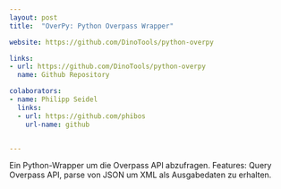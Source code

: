 ```yaml
---
layout: post
title:  "OverPy: Python Overpass Wrapper"

website: https://github.com/DinoTools/python-overpy

links:
- url: https://github.com/DinoTools/python-overpy
  name: Github Repository

colaborators:
- name: Philipp Seidel
  links:
  - url: https://github.com/phibos
    url-name: github


---
```


Ein Python-Wrapper um die Overpass API abzufragen. Features: Query Overpass API, parse von JSON um XML als Ausgabedaten zu erhalten.
